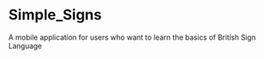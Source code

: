 # Simple_Signs
A mobile application for users who want to learn the basics of British Sign Language
